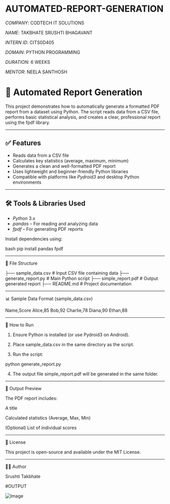 # AUTOMATED-REPORT-GENERATION

*COMPANY*: CODTECH IT SOLUTIONS

*NAME*: TAKBHATE SRUSHTI BHAGAVANT

*INTERN ID*: CITS0D405

*DOMAIN*: PYTHON PROGRAMMING

*DURATION*: 6 WEEKS

*MENTOR*: NEELA SANTHOSH

 # 📄 Automated Report Generation

This project demonstrates how to automatically generate a formatted PDF report from a dataset using Python. The script reads data from a CSV file, performs basic statistical analysis, and creates a clear, professional report using the fpdf library.

---

## ✅ Features

- Reads data from a CSV file
- Calculates key statistics (average, maximum, minimum)
- Generates a clean and well-formatted PDF report
- Uses lightweight and beginner-friendly Python libraries
- Compatible with platforms like *Pydroid3* and desktop Python environments

---

## 🛠️ Tools & Libraries Used

- *Python* 3.x
- *pandas* – For reading and analyzing data
- *fpdf* – For generating PDF reports

Install dependencies using:

bash
pip install pandas fpdf


---

📂 File Structure

├── sample_data.csv         # Input CSV file containing data
├── generate_report.py      # Main Python script
├── simple_report.pdf       # Output generated report
├── README.md               # Project documentation


---

📊 Sample Data Format (sample_data.csv)

Name,Score
Alice,85
Bob,92
Charlie,78
Diana,90
Ethan,88


---

🚀 How to Run

1. Ensure Python is installed (or use Pydroid3 on Android).


2. Place sample_data.csv in the same directory as the script.


3. Run the script:



python generate_report.py

4. The output file simple_report.pdf will be generated in the same folder.




---

📌 Output Preview

The PDF report includes:

A title

Calculated statistics (Average, Max, Min)

(Optional) List of individual scores



---

📃 License

This project is open-source and available under the MIT License.


---

🙋‍♀️ Author

Srushti Takbhate

#OUTPUT

![Image](https://github.com/user-attachments/assets/75cfb57c-9a00-4848-b745-94f2933a1a9d)
